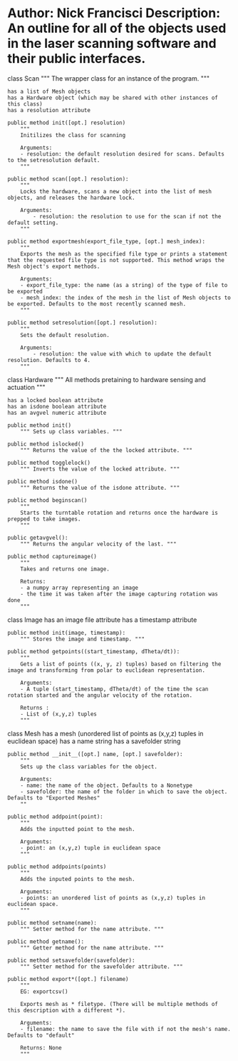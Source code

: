 Author: Nick Francisci
Description: An outline for all of the objects used in the laser scanning software and their public interfaces.
========================

class Scan
	""" 
	The wrapper class for an instance of the program.
	"""

	has a list of Mesh objects
	has a Hardware object (which may be shared with other instances of this class)
	has a resolution attribute

	public method init([opt.] resolution)
		"""
		Initilizes the class for scanning

		Arguments:
		- resolution: the default resolution desired for scans. Defaults to the setresolution default.
		"""

	public method scan([opt.] resolution):
		"""
		Locks the hardware, scans a new object into the list of mesh objects, and releases the hardware lock.

		Arguments:
			- resolution: the resolution to use for the scan if not the default setting.
		"""

	public method exportmesh(export_file_type, [opt.] mesh_index):
		"""
		Exports the mesh as the specified file type or prints a statement that the requested file type is not supported. This method wraps the Mesh object's export methods.

		Arguments:
		- export_file_type: the name (as a string) of the type of file to be exported
		- mesh_index: the index of the mesh in the list of Mesh objects to be exported. Defaults to the most recently scanned mesh.
		"""

	public method setresolution([opt.] resolution):
		"""
		Sets the default resolution.

		Arguments: 
			- resolution: the value with which to update the default resolution. Defaults to 4.
		"""



class Hardware
	""" All methods pretaining to hardware sensing and actuation """

	has a locked boolean attribute
	has an isdone boolean attribute
	has an avgvel numeric attribute

	public method init()
		""" Sets up class variables. """

	public method islocked()
		""" Returns the value of the the locked attribute. """

	public method togglelock()
		""" Inverts the value of the locked attribute. """

	public method isdone()
		""" Returns the value of the isdone attribute. """

	public method beginscan()
		""" 
		Starts the turntable rotation and returns once the hardware is prepped to take images.
		"""

	public getavgvel():
		""" Returns the angular velocity of the last. """

	public method captureimage()
		""" 
		Takes and returns one image.

		Returns:
		- a numpy array representing an image
		- the time it was taken after the image capturing rotation was done
		"""



class Image
	has an image file attribute
	has a timestamp attribute

	public method init(image, timestamp):
		""" Stores the image and timestamp. """

	public method getpoints((start_timestamp, dTheta/dt)):
		"""
		Gets a list of points ((x, y, z) tuples) based on filtering the image and transforming from polar to euclidean representation.

		Arguments:
		- A tuple (start_timestamp, dTheta/dt) of the time the scan rotation started and the angular velocity of the rotation.

		Returns :
		- List of (x,y,z) tuples
		"""



class Mesh
	has a mesh (unordered list of points as (x,y,z) tuples in euclidean space)
	has a name string
	has a savefolder string

	public method __init__([opt.] name, [opt.] savefolder):
		"""
		Sets up the class variables for the object.

		Arguments:
		- name: the name of the object. Defaults to a Nonetype
		- savefolder: the name of the folder in which to save the object. Defaults to "Exported Meshes"
		""

	public method addpoint(point):
		""" 
		Adds the inputted point to the mesh.

		Arguments:
		- point: an (x,y,z) tuple in euclidean space
		"""

	public method addpoints(points)
		"""
		Adds the inputed points to the mesh.

		Arguments:
		- points: an unordered list of points as (x,y,z) tuples in euclidean space.	
		"""

	public method setname(name):
		""" Setter method for the name attribute. """

	public method getname():
		""" Getter method for the name attribute. """

	public method setsavefolder(savefolder):
		""" Setter method for the savefolder attribute. """

	public method export*([opt.] filename)
		"""
		EG: exportcsv()

		Exports mesh as * filetype. (There will be multiple methods of this description with a different *).

		Arguments:
		- filename: the name to save the file with if not the mesh's name. Defaults to "default"

		Returns: None
		"""